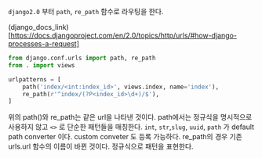 ``django2.0`` 부터 ``path``, ``re_path`` 함수로 라우팅을 한다.

(django_docs_link)[https://docs.djangoproject.com/en/2.0/topics/http/urls/#how-django-processes-a-request]

```python
from django.conf.urls import path, re_path
from . import views

urlpatterns = [
    path('index/<int:index_id>', views.index, name='index'),
    re_path(r'^index/(?P<index_id>\d+)/$'),
]
```

위의 path()와 re_path는 같은 url을 나타낸 것이다.
path에서는 정규식을 명시적으로 사용하지 않고 ``<>`` 로 단순한 패턴들을
매칭한다. ``int``, ``str``,``slug``, ``uuid``, ``path`` 가 default path converter 이다. custom conveter 도 등록 가능하다.
re_path의 경우 기존 urls.url 함수의 이름이 바뀐 것이다. 정규식으로 패턴을 표현한다. 

